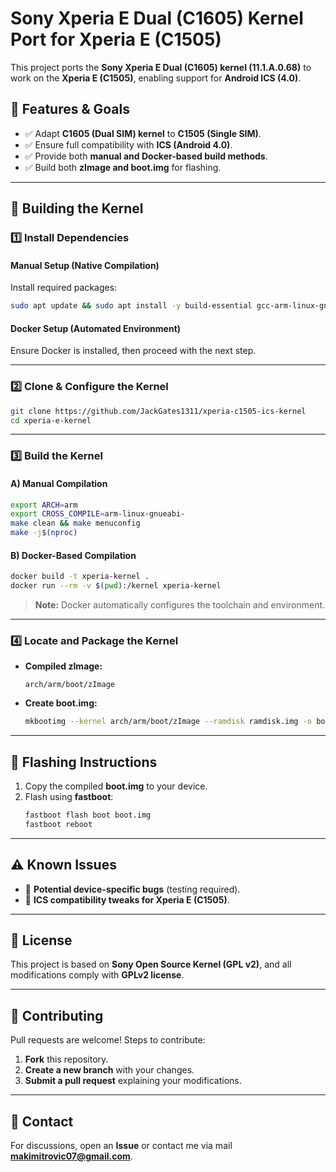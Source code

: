 # Sony Xperia E Dual (C1605) Kernel Port for Xperia E (C1505)

This project ports the **Sony Xperia E Dual (C1605) kernel (11.1.A.0.68)** to work on the **Xperia E (C1505)**, enabling support for **Android ICS (4.0)**.

## 📌 Features & Goals  
- ✅ Adapt **C1605 (Dual SIM) kernel** to **C1505 (Single SIM)**.  
- ✅ Ensure full compatibility with **ICS (Android 4.0)**.  
- ✅ Provide both **manual and Docker-based build methods**.  
- ✅ Build both **zImage and boot.img** for flashing.  

---

## 🔧 **Building the Kernel**  

### **1️⃣ Install Dependencies**  
#### **Manual Setup (Native Compilation)**  
Install required packages:  
```bash
sudo apt update && sudo apt install -y build-essential gcc-arm-linux-gnueabi bc
```

#### **Docker Setup (Automated Environment)**  
Ensure Docker is installed, then proceed with the next step.

---

### **2️⃣ Clone & Configure the Kernel**  
```bash
git clone https://github.com/JackGates1311/xperia-c1505-ics-kernel
cd xperia-e-kernel  
```

---

### **3️⃣ Build the Kernel**  
#### **A) Manual Compilation**  
```bash
export ARCH=arm  
export CROSS_COMPILE=arm-linux-gnueabi-  
make clean && make menuconfig  
make -j$(nproc)
```

#### **B) Docker-Based Compilation**  
```bash
docker build -t xperia-kernel .  
docker run --rm -v $(pwd):/kernel xperia-kernel  
```
> **Note:** Docker automatically configures the toolchain and environment.

---

### **4️⃣ Locate and Package the Kernel**  
- **Compiled zImage:**  
  ```plaintext
  arch/arm/boot/zImage
  ```
- **Create boot.img:**  
  ```bash
  mkbootimg --kernel arch/arm/boot/zImage --ramdisk ramdisk.img -o boot.img
  ```

---

## 📲 **Flashing Instructions**  
1. Copy the compiled **boot.img** to your device.  
2. Flash using **fastboot**:  
   ```bash
   fastboot flash boot boot.img
   fastboot reboot
   ```

---

## ⚠️ **Known Issues**  
- 🔄 **Potential device-specific bugs** (testing required).  
- 🔄 **ICS compatibility tweaks for Xperia E (C1505)**.  

---

## 📜 **License**  
This project is based on **Sony Open Source Kernel (GPL v2)**, and all modifications comply with **GPLv2 license**.  

---

## 🤝 **Contributing**  
Pull requests are welcome! Steps to contribute:  
1. **Fork** this repository.  
2. **Create a new branch** with your changes.  
3. **Submit a pull request** explaining your modifications.  

---

## 📧 **Contact**  
For discussions, open an **Issue** or contact me via mail **makimitrovic07@gmail.com**.  

